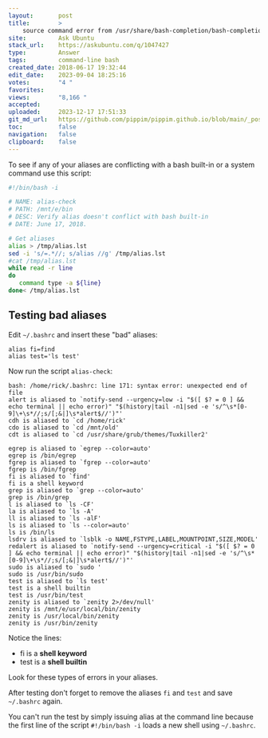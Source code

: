 ```yaml
---
layout:       post
title:        >
    source command error from /usr/share/bash-completion/bash-completion when I open a terminal
site:         Ask Ubuntu
stack_url:    https://askubuntu.com/q/1047427
type:         Answer
tags:         command-line bash
created_date: 2018-06-17 19:32:44
edit_date:    2023-09-04 18:25:16
votes:        "4 "
favorites:    
views:        "8,166 "
accepted:     
uploaded:     2023-12-17 17:51:33
git_md_url:   https://github.com/pippim/pippim.github.io/blob/main/_posts/2018/2018-06-17-source-command-error-from-_usr_share_bash-completion_bash-completion-when-I-open-a-terminal.md
toc:          false
navigation:   false
clipboard:    false
---
```


To see if any of your aliases are conflicting with a bash built-in or a system command use this script:



``` bash
#!/bin/bash -i

# NAME: alias-check
# PATH: /mnt/e/bin
# DESC: Verify alias doesn't conflict with bash built-in
# DATE: June 17, 2018.

# Get aliases
alias > /tmp/alias.lst
sed -i 's/=.*//; s/alias //g' /tmp/alias.lst
#cat /tmp/alias.lst
while read -r line 
do 
   command type -a ${line}
done< /tmp/alias.lst
```

## Testing bad aliases



Edit `~/.bashrc` and insert these "bad" aliases:

``` text
alias fi=find
alias test='ls test'
```

Now run the script `alias-check`:

``` text
bash: /home/rick/.bashrc: line 171: syntax error: unexpected end of file
alert is aliased to `notify-send --urgency=low -i "$([ $? = 0 ] && echo terminal || echo error)" "$(history|tail -n1|sed -e 's/^\s*[0-9]\+\s*//;s/[;&|]\s*alert$//')"'
cdh is aliased to `cd /home/rick'
cdo is aliased to `cd /mnt/old'
cdt is aliased to `cd /usr/share/grub/themes/Tuxkiller2'

egrep is aliased to `egrep --color=auto'
egrep is /bin/egrep
fgrep is aliased to `fgrep --color=auto'
fgrep is /bin/fgrep
fi is aliased to `find'
fi is a shell keyword
grep is aliased to `grep --color=auto'
grep is /bin/grep
l is aliased to `ls -CF'
la is aliased to `ls -A'
ll is aliased to `ls -alF'
ls is aliased to `ls --color=auto'
ls is /bin/ls
lsdrv is aliased to `lsblk -o NAME,FSTYPE,LABEL,MOUNTPOINT,SIZE,MODEL'
redalert is aliased to `notify-send --urgency=critical -i "$([ $? = 0 ] && echo terminal || echo error)" "$(history|tail -n1|sed -e 's/^\s*[0-9]\+\s*//;s/[;&|]\s*alert$//')"'
sudo is aliased to `sudo '
sudo is /usr/bin/sudo
test is aliased to `ls test'
test is a shell builtin
test is /usr/bin/test
zenity is aliased to `zenity 2>/dev/null'
zenity is /mnt/e/usr/local/bin/zenity
zenity is /usr/local/bin/zenity
zenity is /usr/bin/zenity
```


Notice the lines:



- fi is a <strong>shell keyword</strong>
- test is a <strong>shell builtin</strong>

Look for these types of errors in your aliases.

After testing don't forget to remove the aliases `fi` and `test` and save `~/.bashrc` again.

You can't run the test by simply issuing alias at the command line because the first line of the script `#!/bin/bash -i` loads a new shell using `~/.bashrc`.
